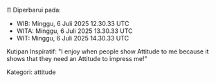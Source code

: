 ⏰ Diperbarui pada:
- WIB: Minggu, 6 Juli 2025 12.30.33 UTC
- WITA: Minggu, 6 Juli 2025 13.30.33 UTC
- WIT: Minggu, 6 Juli 2025 14.30.33 UTC

Kutipan Inspiratif:
"I enjoy when people show Attitude to me because it shows that they need an Attitude to impress me!"


Kategori: attitude


